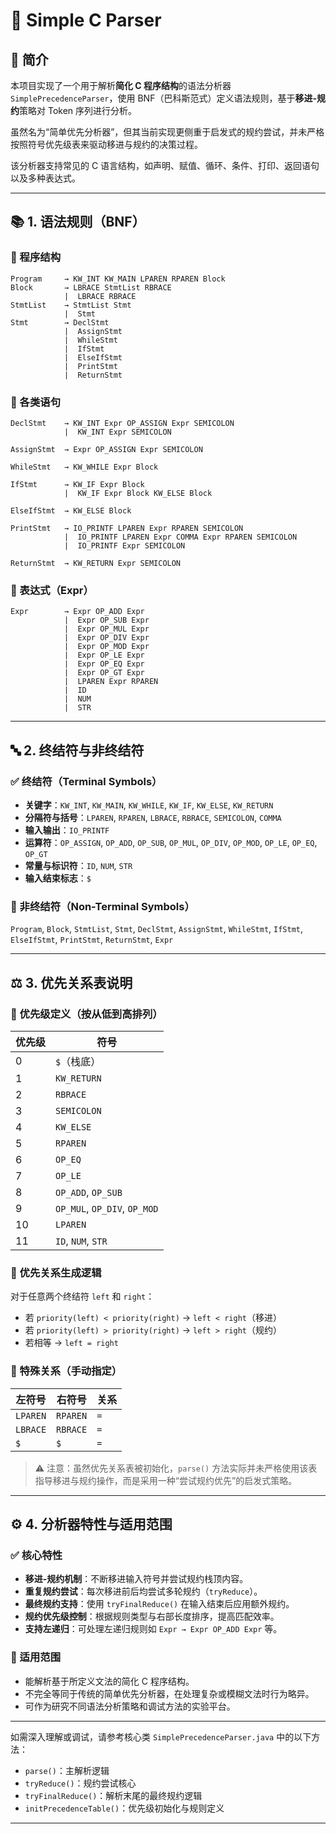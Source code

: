 # 📘 Simple C Parser

## 📌 简介

本项目实现了一个用于解析**简化 C 程序结构**的语法分析器 `SimplePrecedenceParser`，使用 BNF（巴科斯范式）定义语法规则，基于**移进-规约**策略对 Token 序列进行分析。

虽然名为“简单优先分析器”，但其当前实现更侧重于启发式的规约尝试，并未严格按照符号优先级表来驱动移进与规约的决策过程。

该分析器支持常见的 C 语言结构，如声明、赋值、循环、条件、打印、返回语句以及多种表达式。

---

## 📚 1. 语法规则（BNF）

### 🧱 程序结构

```bnf
Program     → KW_INT KW_MAIN LPAREN RPAREN Block
Block       → LBRACE StmtList RBRACE
            |  LBRACE RBRACE
StmtList    → StmtList Stmt
            |  Stmt
Stmt        → DeclStmt
            |  AssignStmt
            |  WhileStmt
            |  IfStmt
            |  ElseIfStmt
            |  PrintStmt
            |  ReturnStmt
```

### 🧾 各类语句

```bnf
DeclStmt    → KW_INT Expr OP_ASSIGN Expr SEMICOLON
            |  KW_INT Expr SEMICOLON

AssignStmt  → Expr OP_ASSIGN Expr SEMICOLON

WhileStmt   → KW_WHILE Expr Block

IfStmt      → KW_IF Expr Block
            |  KW_IF Expr Block KW_ELSE Block

ElseIfStmt  → KW_ELSE Block

PrintStmt   → IO_PRINTF LPAREN Expr RPAREN SEMICOLON
            |  IO_PRINTF LPAREN Expr COMMA Expr RPAREN SEMICOLON
            |  IO_PRINTF Expr SEMICOLON

ReturnStmt  → KW_RETURN Expr SEMICOLON
```

### 🧮 表达式（Expr）

```bnf
Expr        → Expr OP_ADD Expr
            |  Expr OP_SUB Expr
            |  Expr OP_MUL Expr
            |  Expr OP_DIV Expr
            |  Expr OP_MOD Expr
            |  Expr OP_LE Expr
            |  Expr OP_EQ Expr
            |  Expr OP_GT Expr
            |  LPAREN Expr RPAREN
            |  ID
            |  NUM
            |  STR
```

---

## 🔤 2. 终结符与非终结符

### ✅ 终结符（Terminal Symbols）

* **关键字**：`KW_INT`, `KW_MAIN`, `KW_WHILE`, `KW_IF`, `KW_ELSE`, `KW_RETURN`
* **分隔符与括号**：`LPAREN`, `RPAREN`, `LBRACE`, `RBRACE`, `SEMICOLON`, `COMMA`
* **输入输出**：`IO_PRINTF`
* **运算符**：`OP_ASSIGN`, `OP_ADD`, `OP_SUB`, `OP_MUL`, `OP_DIV`, `OP_MOD`, `OP_LE`, `OP_EQ`, `OP_GT`
* **常量与标识符**：`ID`, `NUM`, `STR`
* **输入结束标志**：`$`

### 🧩 非终结符（Non-Terminal Symbols）

`Program`, `Block`, `StmtList`, `Stmt`, `DeclStmt`, `AssignStmt`, `WhileStmt`, `IfStmt`, `ElseIfStmt`, `PrintStmt`, `ReturnStmt`, `Expr`

---

## ⚖️ 3. 优先关系表说明

### 🔢 优先级定义（按从低到高排列）

| 优先级 | 符号                           |
| --- | ---------------------------- |
| 0   | `$`（栈底）                      |
| 1   | `KW_RETURN`                  |
| 2   | `RBRACE`                     |
| 3   | `SEMICOLON`                  |
| 4   | `KW_ELSE`                    |
| 5   | `RPAREN`                     |
| 6   | `OP_EQ`                      |
| 7   | `OP_LE`                      |
| 8   | `OP_ADD`, `OP_SUB`           |
| 9   | `OP_MUL`, `OP_DIV`, `OP_MOD` |
| 10  | `LPAREN`                     |
| 11  | `ID`, `NUM`, `STR`           |

### 📐 优先关系生成逻辑

对于任意两个终结符 `left` 和 `right`：

* 若 `priority(left) < priority(right)` → `left < right`（移进）
* 若 `priority(left) > priority(right)` → `left > right`（规约）
* 若相等 → `left = right`

### 🧷 特殊关系（手动指定）

| 左符号      | 右符号      | 关系  |
| -------- | -------- | --- |
| `LPAREN` | `RPAREN` | `=` |
| `LBRACE` | `RBRACE` | `=` |
| `$`      | `$`      | `=` |

> ⚠️ 注意：虽然优先关系表被初始化，`parse()` 方法实际并未严格使用该表指导移进与规约操作，而是采用一种“尝试规约优先”的启发式策略。

---

## ⚙️ 4. 分析器特性与适用范围

### ✅ 核心特性

* **移进-规约机制**：不断移进输入符号并尝试规约栈顶内容。
* **重复规约尝试**：每次移进前后均尝试多轮规约（`tryReduce`）。
* **最终规约支持**：使用 `tryFinalReduce()` 在输入结束后应用额外规约。
* **规约优先级控制**：根据规则类型与右部长度排序，提高匹配效率。
* **支持左递归**：可处理左递归规则如 `Expr → Expr OP_ADD Expr` 等。

### 🎯 适用范围

* 能解析基于所定义文法的简化 C 程序结构。
* 不完全等同于传统的简单优先分析器，在处理复杂或模糊文法时行为略异。
* 可作为研究不同语法分析策略和调试方法的实验平台。

---

如需深入理解或调试，请参考核心类 `SimplePrecedenceParser.java` 中的以下方法：

* `parse()`：主解析逻辑
* `tryReduce()`：规约尝试核心
* `tryFinalReduce()`：解析末尾的最终规约逻辑
* `initPrecedenceTable()`：优先级初始化与规则定义

---